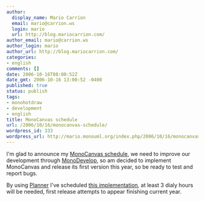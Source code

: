 ```yaml
---
author:
  display_name: Mario Carrion
  email: mario@carrion.ws
  login: mario
  url: http://blog.mariocarrion.com/
author_email: mario@carrion.ws
author_login: mario
author_url: http://blog.mariocarrion.com/
categories:
- english
comments: []
date: 2006-10-16T08:00:52Z
date_gmt: 2006-10-16 13:00:52 -0400
published: true
status: publish
tags:
- monohotdraw
- development
- english
title: MonoCanvas schedule
url: /2006/10/16/monocanvas-schedule/
wordpress_id: 333
wordpress_url: http://mario.monouml.org/index.php/2006/10/16/monocanvas-schedule/
---
```


<p>I'm glad to announce my <a href="http://mario.monouml.org/files/monocanvas.html">MonoCanvas schedule</a>, we need to improve our development through <a href="http://www.monodevelop.org">MonoDevelop</a>, so am decided to implement MonoCanvas and release its first version this year, so be ready to test and report bugs.</p>
<p>By using <a href="http://live.gnome.org/Planner0">Planner</a> I've scheduled <a href="http://mario.monouml.org/files/monocanvas.planner">this implementation</a>, at least 3 dialy hours will be needed, first release attempts to appear finishing current year.</p>
